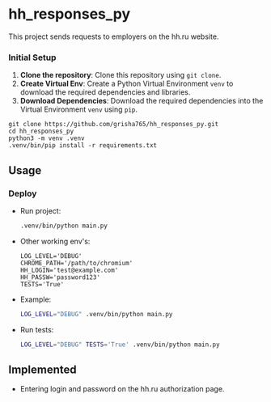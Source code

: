 # hh_responses_py

This project sends requests to employers on the hh.ru website.

### Initial Setup

1. **Clone the repository**: Clone this repository using `git clone`.
2. **Create Virtual Env**: Create a Python Virtual Environment `venv` to download the required dependencies and libraries.
3. **Download Dependencies**: Download the required dependencies into the Virtual Environment `venv` using `pip`.

```shell
git clone https://github.com/grisha765/hh_responses_py.git
cd hh_responses_py
python3 -m venv .venv
.venv/bin/pip install -r requirements.txt
```

## Usage

### Deploy

- Run project:
    ```bash
    .venv/bin/python main.py
    ```

- Other working env's:
    ```env
    LOG_LEVEL='DEBUG'
    CHROME_PATH='/path/to/chromium'
    HH_LOGIN='test@example.com'
    HH_PASSW='password123'
    TESTS='True'
    ```

- Example:
    ```bash
    LOG_LEVEL="DEBUG" .venv/bin/python main.py
    ```

- Run tests:
    ```bash
    LOG_LEVEL="DEBUG" TESTS='True' .venv/bin/python main.py
    ```

## Implemented

- Entering login and password on the hh.ru authorization page.

